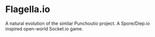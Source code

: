 # Flagella.io
A natural evolution of the similar Punchoutio project. A Spore/Diep.io inspired open-world Socket.io game.
